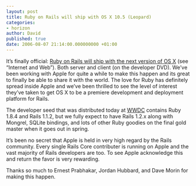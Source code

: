 ```yaml
---
layout: post
title: Ruby on Rails will ship with OS X 10.5 (Leopard)
categories:
- horizon
author: David
published: true
date: 2006-08-07 21:14:00.000000000 +01:00
---
```

<p>It&#8217;s finally official: <a href="http://www.apple.com/server/macosx/leopard/more.html">Ruby on Rails will ship with the next version of OS X</a> (see &#8220;Internet and Web&#8221;). Both server and client (on the developer <span class="caps">DVD</span>). We&#8217;ve been working with Apple for quite a while to make this happen and its great to finally be able to share it with the world. The love for Ruby has definitely spread inside Apple and we&#8217;ve been thrilled to see the level of interest they&#8217;ve taken to get OS X to be a premiere development and deployment platform for Rails.</p>
<p>The developer seed that was distributed today at <a href="http://developer.apple.com/wwdc/"><span class="caps">WWDC</span></a> contains Ruby 1.8.4 and Rails 1.1.2, but we fully expect to have Rails 1.2.x along with Mongrel, SQLite bindings, and lots of other Ruby goodies on the final gold master when it goes out in spring.</p>
<p>It&#8217;s been no secret that Apple is held in very high regard by the Rails community. Every single Rails Core contributer is running on Apple and the vast majority of Rails developers are too. To see Apple acknowledge this and return the favor is very rewarding.</p>
<p>Thanks so much to Ernest Prabhakar, Jordan Hubbard, and Dave Morin for making this happen.</p>